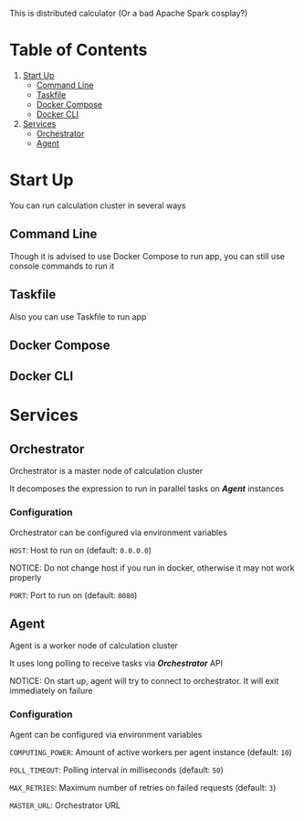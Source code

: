 This is distributed calculator
(Or a bad Apache Spark cosplay?)

# Table of Contents
1. [Start Up](#start-up)
   - [Command Line](#command-line)
   - [Taskfile](#taskfile)
   - [Docker Compose](#docker-compose)
   - [Docker CLI](#docker-cli)
2. [Services](#services)
   - [Orchestrator](#orchestrator)
   - [Agent](#agent)
  


# Start Up
You can run calculation cluster in several ways

## Command Line
Though it is advised to use Docker Compose to run app, you can still use console commands to run it

## Taskfile
Also you can use Taskfile to run app 

## Docker Compose

## Docker CLI

# Services

## Orchestrator
Orchestrator is a master node of calculation cluster

It decomposes the expression to run in parallel tasks on ***Agent*** instances

### Configuration
Orchestrator can be configured via environment variables

`HOST`: Host to run on (default: `0.0.0.0`)

NOTICE: Do not change host if you run in docker, otherwise it may not work properly 

`PORT`: Port to run on (default: `8080`)

## Agent
Agent is a worker node of calculation cluster

It uses long polling to receive tasks via ***Orchestrator*** API

NOTICE: On start up, agent will try to connect to orchestrator. It will exit immediately on failure

### Configuration
Agent can be configured via environment variables

`COMPUTING_POWER`: Amount of active workers per agent instance (default: `10`)

`POLL_TIMEOUT`: Polling interval in milliseconds (default: `50`)

`MAX_RETRIES`: Maximum number of retries on failed requests (default: `3`)

`MASTER_URL`: Orchestrator URL